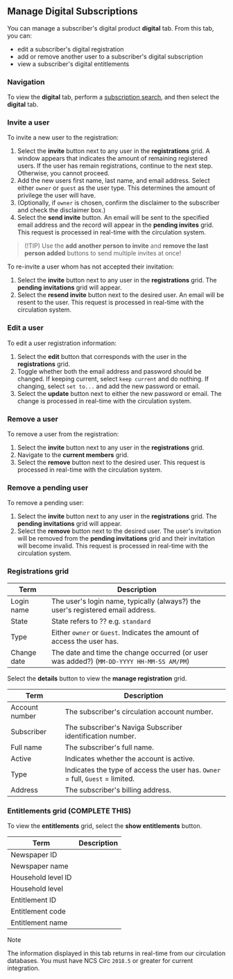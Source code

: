 ## Manage Digital Subscriptions

You can manage a subscriber's digital product **digital** tab. From this tab, you can:

- edit a subscriber's digital registration
- add or remove another user to a subscriber's digital subscription
- view a subscriber's digital entitlements

### Navigation

To view the **digital** tab, perform a [subscription search](www.example.com), and then select the **digital** tab.

### Invite a user

To invite a new user to the registration:

1. Select the **invite** button next to any user in the **registrations** grid. A window appears that indicates the amount of remaining registered users. If the user has remain registrations, continue to the next step. Otherwise, you cannot proceed.
2. Add the new users first name, last name, and email address. Select either `owner` or `guest` as the user type. This determines the amount of privilege the user will have.
3. (Optionally, if `owner` is chosen, confirm the disclaimer to the subscriber and check the disclaimer box.)
4. Select the **send invite** button. An email will be sent to the specified email address and the record will appear in the **pending invites** grid. This request is processed in real-time with the circulation system.

> (!TIP)
> Use the **add another person to invite** and **remove the last person added** buttons to send multiple invites at once!

To re-invite a user whom has not accepted their invitation:

1. Select the **invite** button next to any user in the **registrations** grid. The **pending invitations** grid will appear.
2. Select the **resend invite** button next to the desired user. An email will be resent to the user. This request is processed in real-time with the circulation system.

### Edit a user

To edit a user registration information:

1. Select the **edit** button that corresponds with the user in the **registrations** grid.
2. Toggle whether both the email address and password should be changed. If keeping current, select `keep current` and do nothing. If changing, select `set to...` and add the new password or email.
3. Select the **update** button next to either the new password or email. The change is processed in real-time with the circulation system.

### Remove a user

To remove a user from the registration:

1. Select the **invite** button next to any user in the **registrations** grid.
2. Navigate to the **current members** grid. 
3. Select the **remove** button next to the desired user. This request is processed in real-time with the circulation system.

### Remove a pending user

To remove a pending user:

1. Select the **invite** button next to any user in the **registrations** grid. The **pending invitations** grid will appear.
2. Select the **remove** button next to the desired user. The user's invitation will be removed from the **pending invitations** grid and their invitation will become invalid. This request is processed in real-time with the circulation system.

### Registrations grid

| Term | Description |
|-|-|
| Login name | The user's login name, typically (always?) the user's registered email address. |
| State | State refers to ?? e.g. `standard` |
| Type | Either `owner` or `Guest`. Indicates the amount of access the user has. |
| Change date | The date and time the change occurred (or user was added?) (`MM-DD-YYYY HH-MM-SS AM/PM`) |

Select the **details** button to view the **manage registration** grid.

| Term | Description |
|-|-|
| Account number | The subscriber's circulation account number. |
| Subscriber | The subscriber's Naviga Subscriber identification number. |
| Full name | The subscriber's full name. |
| Active | Indicates whether the account is active. |
| Type | Indicates the type of access the user has. `Owner` = full, `Guest` = limited. |
| Address | The subscriber's billing address. |

### Entitlements grid (COMPLETE THIS)

To view the **entitlements** grid, select the **show entitlements** button.

| Term | Description |
|-|-|
| Newspaper ID |  |
| Newspaper name |  |
| Household level ID |  |
| Household level |  |
| Entitlement ID |  |
| Entitlement code |  |
| Entitlement name |  |

> [!NOTE]
> The information displayed in this tab returns in real-time from our circulation databases.
> You must have NCS Circ `2018.5` or greater for current integration.